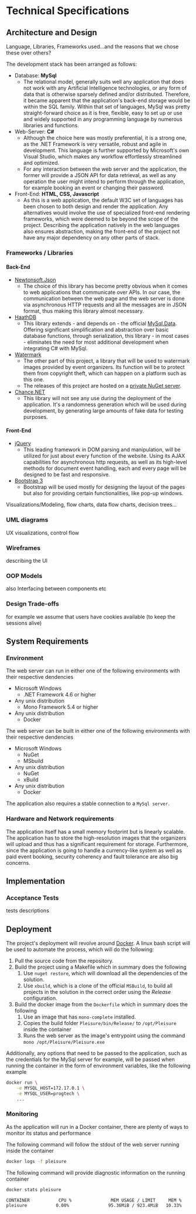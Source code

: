 # Technical Specifications

## Architecture and Design

Language, Libraries, Frameworks used...and the reasons that we chose these over others?

The development stack has been arranged as follows:

- Database: **MySql**
	- The relational model, generally suits well any application that does not work with any Artificial Intelligence technologies, or any form of data that is otherwise sparsely defined and/or distributed. Therefore, it became apparent that the application's back-end storage would be within the SQL family. Within that set of languages, MySql was pretty straight-forward choice as it is free, flexible, easy to set up or use and widely supported in any programming language by numerous libraries and functions.
- Web-Server: **C#**
	- Although the choice here was mostly preferential, it is a strong one, as the .NET Framework is very versatile, robust and agile in development. This language is further supported by Microsoft's own Visual Studio, which makes any workflow effortlessly streamlined and optimized.
	- For any interaction between the web server and the application, the former will provide a JSON API for data retrieval, as well as any operation the user might intend to perform through the application, for example booking an event or changing their password.
- Front-End: **HTML, CSS, Javascript**
	- As this is a web application, the default W3C set of languages has been chosen to both design and render the application. Any alternatives would involve the use of specialized front-end rendering frameworks, which were deemed to be beyond the scope of the project. Describing the application natively in the web languages also ensures abstraction, making the front-end of the project not have any major dependency on any other parts of stack.


### Frameworks / Libraries

#### Back-End

- [Newtonsoft.Json](https://www.newtonsoft.com/json)
	- The choice of this library has become pretty obvious when it comes to web applications that communicate over APIs. In our case, the communication between the web page and the web server is done via asynchronous HTTP requests and all the messages are in JSON format, thus making this library almost necessary.
- [HaathDB](https://git.gmantaos.com/Haath/HaathDB)
	- This library extends - and depends on - the official [MySql.Data](https://www.nuget.org/packages/MySql.Data/). Offering significant simplification and abstraction over basic database functions, through serialization, this library - in most cases - eliminates the need for most additional development when integrating C# with MySql.
- [Watermark](https://bitbucket.org/teamdroptabel/watermark)
	- The other part of this project, a library that will be used to watermark images provided by event organizers. Its function will be to protect them from copyright theft, which can happen on a platform such as this one.
	- The releases of this project are hosted on a [private NuGet server](https://nuget.gmantaos.com/?specialType=singlePackage&id=ProgTech.Watermak).
- [Chance.NET](https://github.com/gmantaos/Chance.NET)
	- This library will not see any use during the deployment of the application. It's a randomness generation which will be used during development, by generating large amounts of fake data for testing purposes.

#### Front-End

- [jQuery](https://jquery.com/)
	- This leading framework in DOM parsing and manipulation, will be utilized for just about every function of the website. Using its AJAX capabilities for asynchronous http requests, as well as its high-level methods for document event handling, each and every page will be designed to be fast and responsive.
- [Bootstrap 3](https://getbootstrap.com/)
	- Bootstrap will be used mostly for designing the layout of the pages but also for providing certain functionalities, like pop-up windows.


Visualizations/Modeling, flow charts, data flow charts, decision trees...



### UML diagrams

UX visualizations, control flow

### Wireframes

describing the UI

### OOP Models

also Interfacing between components etc

### Design Trade-offs

for example we assume that users have cookies available (to keep the sessions alive) 

## System Requirements

### Environment

The web server can run in either one of the following environments with their respective dendencies

- Microsoft Windows
	- .NET Framework 4.6 or higher
- Any unix distribution
	- Mono Framework 5.4 or higher
- Any unix distribution
	- Docker

The web server can be built in either one of the following environments with their respective dendencies

- Microsoft Windows
	- NuGet
	- MSbuild
- Any unix distribution
	- NuGet
	- xBuild
- Any unix distribution
	- Docker

The application also requires a stable connection to a `MySql server`.

### Hardware and Network requirements

The application itself has a small memory footprint but is linearly scalable. The application has to store the high-resolution images that the organizers will upload and thus has a significant requirement for storage. Furthermore, since the application is going to handle a currency-like system as well as paid event booking, security coherency and fault tolerance are also big concerns.




## Implementation

### Acceptance Tests

tests descriptions

## Deployment

The project's deployment will revolve around [Docker](https://www.docker.com/). A linux bash script will be used to automate the process, which will do the following:

1. Pull the source code from the repository.
2. Build the project using a Makefile which in summary does the following
	1. Use `nuget restore`, which will download all the dependencies of the solution.
	2. Use `xbuild`, which is a clone of the official `MSBuild`, to build all projects in the solution in the correct order using the *Release* configuration.
3. Build the docker image from the `Dockerfile` which in summary does the following
	1. Use an image that has `mono-complete` installed.
	2. Copies the build folder `Pleisure/bin/Release/` to `/opt/Pleisure` inside the container
	3. Runs the web server as the image's entrypoint using the command `mono /opt/Pleisure/Pleisure.exe`

Additionally, any options that need to be passed to the application, such as the credentials for the MySql server for example, will be passed when running the container in the form of environment variables, like the following example

```bash
docker run \
	-e MYSQL_HOST=172.17.0.1 \
	-e MYSQL_USER=progtech \
	...
```

### Monitoring

As the application will run in a Docker container, there are plenty of ways to monitor its status and performance

The following command will follow the stdout of the web server running inside the container

```bash
docker logs -f pleisure
```

The following command will provide diagnostic information on the running container

```bash
docker stats pleisure

CONTAINER           CPU %               MEM USAGE / LIMIT     MEM %               NET I/O             BLOCK I/O           PIDS
pleisure           0.00%               95.36MiB / 923.4MiB   10.33%              10MB / 11.5MB       58.5MB / 1.62MB     0
```








